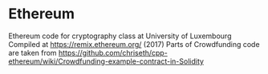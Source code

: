 # Ethereum
Ethereum code for cryptography class at University of Luxembourg
Compiled at https://remix.ethereum.org/ (2017)
Parts of Crowdfunding code are taken from https://github.com/chriseth/cpp-ethereum/wiki/Crowdfunding-example-contract-in-Solidity
